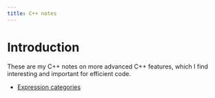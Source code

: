 ```yaml
---
title: C++ notes
---
```


# Introduction

These are my C++ notes on more advanced C++ features, which I find
interesting and important for efficient code.

* [Expression categories](categories)

